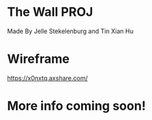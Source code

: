 # The Wall PROJ
Made By Jelle Stekelenburg and Tin Xian Hu


# Wireframe

https://x0nxtq.axshare.com/



# More info coming soon!
